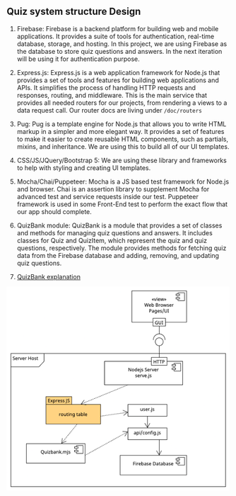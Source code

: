 ## Quiz system structure Design

1. Firebase: Firebase is a backend platform for building web and mobile applications. It provides a suite of tools for authentication, real-time database, storage, and hosting. In this project, we are using Firebase as the database to store quiz questions and answers. In the next iteration will be using it for authentication purpose.

2. Express.js: Express.js is a web application framework for Node.js that provides a set of tools and features for building web applications and APIs. It simplifies the process of handling HTTP requests and responses, routing, and middleware. This is the main service that provides all needed routers for our projects, from rendering a views to a data request call. 
Our router docs are living under `/doc/routers`

3. Pug: Pug is a template engine for Node.js that allows you to write HTML markup in a simpler and more elegant way. It provides a set of features to make it easier to create reusable HTML components, such as partials, mixins, and inheritance. We are using this to build all of our UI templates. 

4. CSS/JS/JQuery/Bootstrap 5: We are using these library and frameworks to help with styling and creating UI templates. 

5. Mocha/Chai/Puppeteer: Mocha is a JS based test framework for Node.js and browser. Chai is an assertion library to supplement Mocha for advanced test and service requests inside our test. Puppeteer framework is used in some Front-End test to perform the exact flow that our app should complete. 

6. QuizBank module: QuizBank is a module that provides a set of classes and methods for managing quiz questions and answers. It includes classes for Quiz and QuizItem, which represent the quiz and quiz questions, respectively. The module provides methods for fetching quiz data from the Firebase database and adding, removing, and updating quiz questions.

7. [QuizBank explanation](/doc/Quizbank%20%26%20DB%20explanation.pdf)

!["Architecture Diagram"](/doc/images/architecture_diagram.png)


